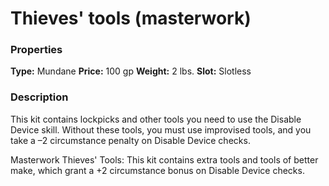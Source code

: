 ﻿---
Title: "Thieves' tools (masterwork)"
Type: "Mundane"
Price: "100 gp"
Weight: "2 lbs."
Slot: "Slotless"
Description: |
  "This kit contains lockpicks and other tools you need to use the Disable Device skill. Without these tools, you must use improvised tools, and you take a –2 circumstance penalty on Disable Device checks.
  _Masterwork Thieves' Tools_: This kit contains extra tools and tools of better make, which grant a +2 circumstance bonus on Disable Device checks."
Sources: "['Core Rulebook', 'Ultimate Equipment']"
---

# Thieves' tools (masterwork)

### Properties

**Type:** Mundane **Price:** 100 gp **Weight:** 2 lbs. **Slot:** Slotless

### Description

This kit contains lockpicks and other tools you need to use the Disable Device skill. Without these tools, you must use improvised tools, and you take a –2 circumstance penalty on Disable Device checks.

Masterwork Thieves' Tools: This kit contains extra tools and tools of better make, which grant a +2 circumstance bonus on Disable Device checks.

